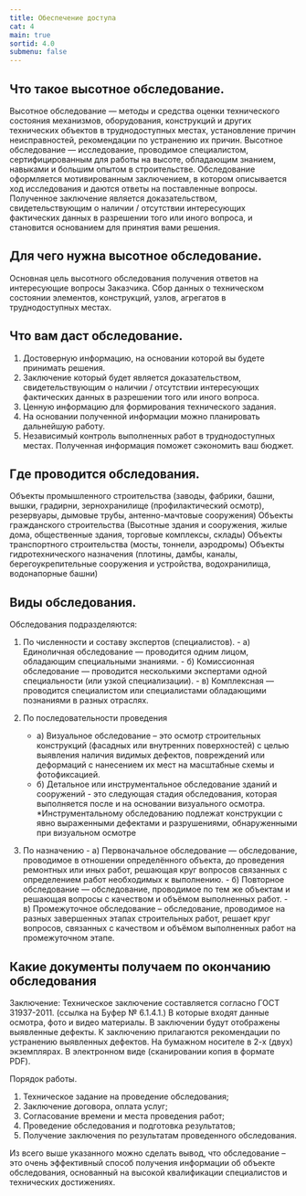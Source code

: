 ```yaml
---
title: Обеспечение доступа
cat: 4
main: true
sortid: 4.0
submenu: false
---
```


## Что такое высотное обследование.
Высотное обследование — методы и средства оценки технического состояния механизмов, оборудования, конструкций и других технических объектов в труднодоступных местах, установление причин неисправностей, рекомендации по устранению их причин.
Высотное обследование — исследование, проводимое специалистом, сертифицированным для работы на высоте, обладающим знанием, навыками и большим опытом в строительстве.
Обследование оформляется мотивированным заключением, в котором описывается ход исследования и даются ответы на поставленные вопросы. 
Полученное заключение является доказательством, свидетельствующим о наличии / отсутствии интересующих фактических данных в разрешении того или иного вопроса, и становится основанием для принятия вами решения.

## Для чего нужна высотное обследование.
Основная цель высотного обследования получения ответов на интересующие вопросы Заказчика. Сбор данных о техническом состоянии элементов, конструкций, узлов, агрегатов в труднодоступных местах.

## Что вам даст обследование.
1. Достоверную информацию, на основании которой вы будете принимать решения.
2. Заключение который будет является доказательством, свидетельствующим о наличии / отсутствии интересующих фактических данных в разрешении того или иного вопроса.
3. Ценную информацию для формирования технического задания.
4. На основании полученной информации можно планировать дальнейшую работу. 
5. Независимый контроль выполненных работ в труднодоступных местах. 
  Полученная информация поможет сэкономить ваш бюджет.

  
## Где проводится обследования.
Объекты промышленного строительства (заводы, фабрики, башни, вышки, градирни, зернохранилище (профилактический осмотр), резервуары, дымовые трубы, антенно-мачтовые сооружения)
Объекты гражданского строительства (Высотные здания и сооружения, жилые дома, общественные здания, торговые комплексы, склады)
Объекты транспортного строительства (мосты, тоннели, аэродромы)
Объекты гидротехнического назначения (плотины, дамбы, каналы, берегоукрепительные сооружения и устройства, водохранилища, водонапорные башни)

## Виды обследования.
Обследования подразделяются: 

1. По численности и составу экспертов (специалистов).
       - а) Единоличная обследование — проводится одним лицом, обладающим специальными знаниями.
       - б) Комиссионная обследование — проводится несколькими экспертами одной специальности (или узкой специализации).
       - в) Комплексная — проводится специалистом или специалистами обладающими познаниями в разных отраслях.

2. По последовательности проведения
      - а) Визуальное обследование – это осмотр строительных конструкций (фасадных или внутренних поверхностей) с целью выявления наличия видимых дефектов, повреждений или деформаций с нанесением их мест на масштабные схемы и фотофиксацией.
      - б) Детальное или инструментальное обследование зданий и сооружений - это следующая стадия обследования, которая выполняется после и на основании визуального осмотра. 
     *Инструментальному обследованию подлежат конструкции с явно выраженными дефектами и разрушениями, обнаруженными при визуальном осмотре
 
3. По назначению
       - а) Первоначальное обследование — обследование, проводимое в отношении определённого объекта, до проведения ремонтных или иных работ, решающая круг вопросов связанных с определением работ необходимых к выполнению. 
       - б) Повторное обследование — обследование, проводимое по тем же объектам и решающая вопросы с качеством и объёмом выполненных работ. 
       - в) Промежуточное обследование – обследование, проводимое на разных завершенных этапах строительных работ, решает круг вопросов, связанных с качеством и объёмом выполненных работ на промежуточном этапе.



## Какие документы получаем по окончанию обследования
Заключение:
Техническое заключение составляется согласно ГОСТ 31937-2011. <!--  link bufer6.1.4.1.md  --> (ссылка на Буфер № 6.1.4.1.) 
В которые входят данные осмотра, фото и видео материалы.
В заключении будут отображены выявленные дефекты. 
К заключению прилагаются рекомендации по устранению выявленных дефектов.
На бумажном носителе в 2-х (двух) экземплярах.
В электронном виде (сканировании копия в формате PDF).

Порядок работы.

1) Техническое задание на проведение обследования;
2) Заключение договора, оплата услуг;
3) Согласование времени и места проведения работ;
4) Проведение обследования и подготовка результатов;
5) Получение заключения по результатам проведенного обследования.

Из всего выше указанного можно сделать вывод, что обследование – это очень эффективный способ получения информации об объекте обследования, основанный на высокой квалификации специалистов и технических достижениях.
